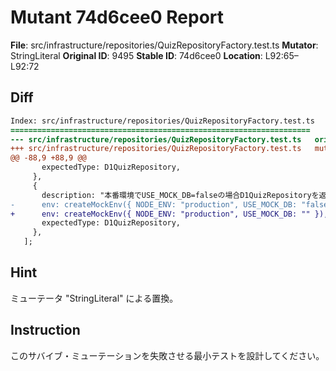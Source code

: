 # Mutant 74d6cee0 Report

**File**: src/infrastructure/repositories/QuizRepositoryFactory.test.ts
**Mutator**: StringLiteral
**Original ID**: 9495
**Stable ID**: 74d6cee0
**Location**: L92:65–L92:72

## Diff

```diff
Index: src/infrastructure/repositories/QuizRepositoryFactory.test.ts
===================================================================
--- src/infrastructure/repositories/QuizRepositoryFactory.test.ts	original
+++ src/infrastructure/repositories/QuizRepositoryFactory.test.ts	mutated #9495
@@ -88,9 +88,9 @@
       expectedType: D1QuizRepository,
     },
     {
       description: "本番環境でUSE_MOCK_DB=falseの場合D1QuizRepositoryを返す",
-      env: createMockEnv({ NODE_ENV: "production", USE_MOCK_DB: "false" }),
+      env: createMockEnv({ NODE_ENV: "production", USE_MOCK_DB: "" }),
       expectedType: D1QuizRepository,
     },
   ];
```

## Hint

ミューテータ "StringLiteral" による置換。

## Instruction

このサバイブ・ミューテーションを失敗させる最小テストを設計してください。

